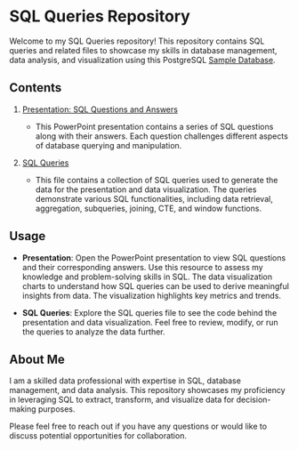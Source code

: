 # SQL Queries Repository

Welcome to my SQL Queries repository! This repository contains SQL queries and related files to showcase my skills in database management, data analysis, and visualization using this PostgreSQL [Sample Database](https://www.postgresqltutorial.com/postgresql-getting-started/postgresql-sample-database/).

## Contents

1. [Presentation: SQL Questions and Answers](./sql-project-miramontesb-PPT.pdf)
   - This PowerPoint presentation contains a series of SQL questions along with their answers. Each question challenges different aspects of database querying and manipulation.

3. [SQL Queries](./sql-queries.txt)
   - This file contains a collection of SQL queries used to generate the data for the presentation and data visualization. The queries demonstrate various SQL functionalities, including data retrieval, aggregation, subqueries, joining, CTE, and window functions.

## Usage

- **Presentation**: Open the PowerPoint presentation to view SQL questions and their corresponding answers. Use this resource to assess my knowledge and problem-solving skills in SQL. The data visualization charts to understand how SQL queries can be used to derive meaningful insights from data. The visualization highlights key metrics and trends.
  
- **SQL Queries**: Explore the SQL queries file to see the code behind the presentation and data visualization. Feel free to review, modify, or run the queries to analyze the data further.

## About Me

I am a skilled data professional with expertise in SQL, database management, and data analysis. This repository showcases my proficiency in leveraging SQL to extract, transform, and visualize data for decision-making purposes.

Please feel free to reach out if you have any questions or would like to discuss potential opportunities for collaboration.

